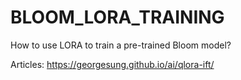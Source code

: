# BLOOM_LORA_TRAINING
How to use LORA to train a pre-trained Bloom model?

Articles:
https://georgesung.github.io/ai/qlora-ift/

